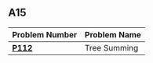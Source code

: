  ##  A15

| Problem Number | Problem Name |
| ----------- | ---------------------- |
| **<a href="https://github.com/Preassume/4883-PT-Riddle/tree/main/Assignments/A17/P112">P112</a>** | Tree Summing |
